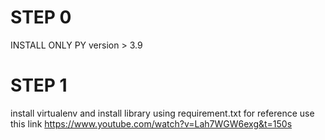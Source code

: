 # STEP 0 
 INSTALL ONLY PY version > 3.9

# STEP 1
install virtualenv and install library using requirement.txt 
for reference use this link
https://www.youtube.com/watch?v=Lah7WGW6exg&t=150s 

